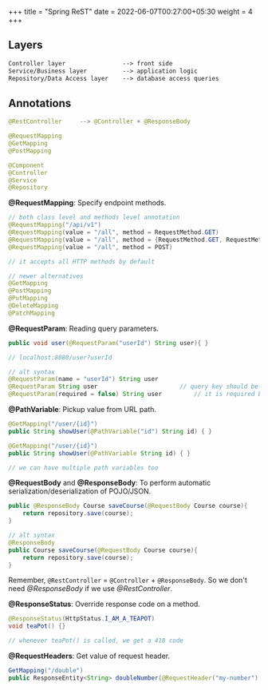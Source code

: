 +++
title = "Spring ReST"
date = 2022-06-07T00:27:00+05:30
weight = 4
+++

## Layers
```txt
Controller layer				--> front side
Service/Business layer 			--> application logic
Repository/Data Access layer 	--> database access queries
```

## Annotations
```java
@RestController 	--> @Controller + @ResponseBody 

@RequestMapping
@GetMapping
@PostMapping

@Component
@Controller
@Service
@Repository
```

**@RequestMapping**: Specify endpoint methods.
```java
// both class level and methods level annotation
@RequestMapping("/api/v1")
@RequestMapping(value = "/all", method = RequestMethod.GET)
@RequestMapping(value = "/all", method = {RequestMethod.GET, RequestMethod.POST})
@RequestMapping(value = "/all", method = POST)

// it accepts all HTTP methods by default

// newer alternatives
@GetMapping
@PostMapping
@PutMapping
@DeleteMapping
@PatchMapping
```

**@RequestParam**: Reading query parameters.
```java
public void user(@RequestParam("userId") String user){ }

// localhost:8080/user?userId

// alt syntax
@RequestParam(name = "userId") String user
@RequestParam String user 						// query key should be "user"
@RequestParam(required = false) String user 		// it is required by default and abscence leads to error
```


**@PathVariable**: Pickup value from URL path.
```java
@GetMapping("/user/{id}")
public String showUser(@PathVariable("id") String id) { }

@GetMapping("/user/{id}")
public String showUser(@PathVariable String id) { }

// we can have multiple path variables too
```

**@RequestBody** and **@ResponseBody**: To perform automatic serialization/deserialization of POJO/JSON.
```java
public @ResponseBody Course saveCourse(@RequestBody Course course){
	return repository.save(course);
}

// alt syntax
@ResponseBody
public Course saveCourse(@RequestBody Course course){
	return repository.save(course);
}
```

Remember, `@RestController` = `@Controller` + `@ResponseBody`. So we don't need _@ResponseBody_ if we use _@RestController_.

**@ResponseStatus**: Override response code on a method.
```java
@ResponseStatus(HttpStatus.I_AM_A_TEAPOT)
void teaPot() {}

// whenever teaPot() is called, we get a 418 code 
```

**@RequestHeaders**: Get value of request header.
```java
GetMapping("/double")
public ResponseEntity<String> doubleNumber(@RequestHeader("my-number") int myNumber) { }
```